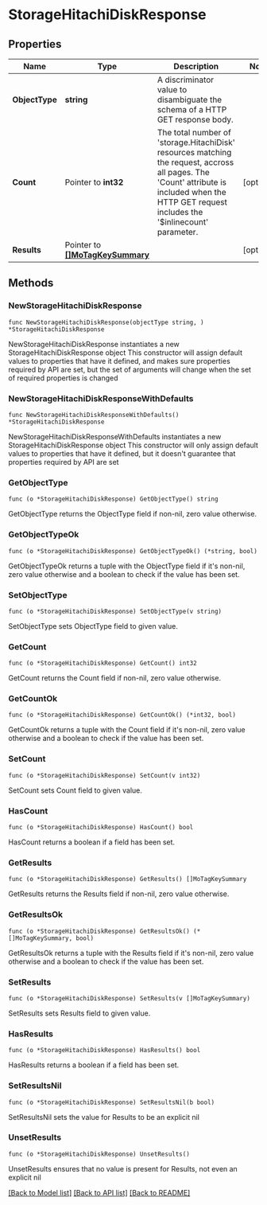 # StorageHitachiDiskResponse

## Properties

Name | Type | Description | Notes
------------ | ------------- | ------------- | -------------
**ObjectType** | **string** | A discriminator value to disambiguate the schema of a HTTP GET response body. | 
**Count** | Pointer to **int32** | The total number of &#39;storage.HitachiDisk&#39; resources matching the request, accross all pages. The &#39;Count&#39; attribute is included when the HTTP GET request includes the &#39;$inlinecount&#39; parameter. | [optional] 
**Results** | Pointer to [**[]MoTagKeySummary**](mo.TagKeySummary.md) |  | [optional] 

## Methods

### NewStorageHitachiDiskResponse

`func NewStorageHitachiDiskResponse(objectType string, ) *StorageHitachiDiskResponse`

NewStorageHitachiDiskResponse instantiates a new StorageHitachiDiskResponse object
This constructor will assign default values to properties that have it defined,
and makes sure properties required by API are set, but the set of arguments
will change when the set of required properties is changed

### NewStorageHitachiDiskResponseWithDefaults

`func NewStorageHitachiDiskResponseWithDefaults() *StorageHitachiDiskResponse`

NewStorageHitachiDiskResponseWithDefaults instantiates a new StorageHitachiDiskResponse object
This constructor will only assign default values to properties that have it defined,
but it doesn't guarantee that properties required by API are set

### GetObjectType

`func (o *StorageHitachiDiskResponse) GetObjectType() string`

GetObjectType returns the ObjectType field if non-nil, zero value otherwise.

### GetObjectTypeOk

`func (o *StorageHitachiDiskResponse) GetObjectTypeOk() (*string, bool)`

GetObjectTypeOk returns a tuple with the ObjectType field if it's non-nil, zero value otherwise
and a boolean to check if the value has been set.

### SetObjectType

`func (o *StorageHitachiDiskResponse) SetObjectType(v string)`

SetObjectType sets ObjectType field to given value.


### GetCount

`func (o *StorageHitachiDiskResponse) GetCount() int32`

GetCount returns the Count field if non-nil, zero value otherwise.

### GetCountOk

`func (o *StorageHitachiDiskResponse) GetCountOk() (*int32, bool)`

GetCountOk returns a tuple with the Count field if it's non-nil, zero value otherwise
and a boolean to check if the value has been set.

### SetCount

`func (o *StorageHitachiDiskResponse) SetCount(v int32)`

SetCount sets Count field to given value.

### HasCount

`func (o *StorageHitachiDiskResponse) HasCount() bool`

HasCount returns a boolean if a field has been set.

### GetResults

`func (o *StorageHitachiDiskResponse) GetResults() []MoTagKeySummary`

GetResults returns the Results field if non-nil, zero value otherwise.

### GetResultsOk

`func (o *StorageHitachiDiskResponse) GetResultsOk() (*[]MoTagKeySummary, bool)`

GetResultsOk returns a tuple with the Results field if it's non-nil, zero value otherwise
and a boolean to check if the value has been set.

### SetResults

`func (o *StorageHitachiDiskResponse) SetResults(v []MoTagKeySummary)`

SetResults sets Results field to given value.

### HasResults

`func (o *StorageHitachiDiskResponse) HasResults() bool`

HasResults returns a boolean if a field has been set.

### SetResultsNil

`func (o *StorageHitachiDiskResponse) SetResultsNil(b bool)`

 SetResultsNil sets the value for Results to be an explicit nil

### UnsetResults
`func (o *StorageHitachiDiskResponse) UnsetResults()`

UnsetResults ensures that no value is present for Results, not even an explicit nil

[[Back to Model list]](../README.md#documentation-for-models) [[Back to API list]](../README.md#documentation-for-api-endpoints) [[Back to README]](../README.md)


